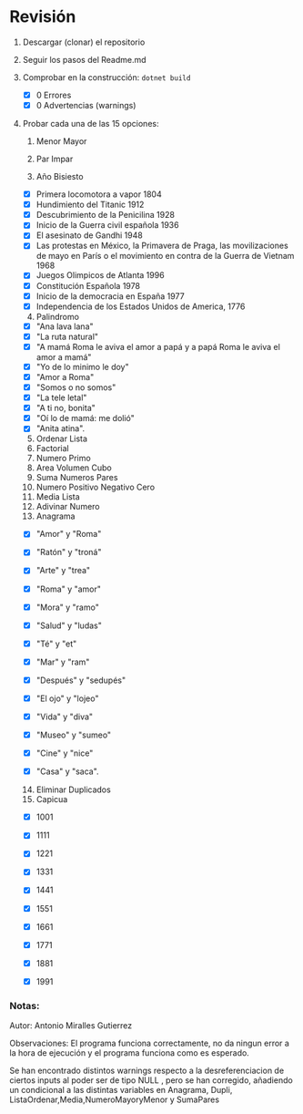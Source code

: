 # Revisión

1) Descargar (clonar) el repositorio

2) Seguir los pasos del Readme.md

3. Comprobar en la construcción: `dotnet build`

   - [X] 0 Errores 
   - [X] 0 Advertencias (warnings) 

4) Probar cada una de las 15 opciones:

   1. Menor Mayor

   2.  Par Impar

   3. Año Bisiesto

   - [X] Primera locomotora a vapor 1804
   - [X] Hundimiento del Titanic 1912
   - [X] Descubrimiento de la Penicilina 1928
   - [X] Inicio de la Guerra civil española 1936
   - [X] El asesinato de Gandhi 1948
   - [X] Las protestas en México, la Primavera de Praga, las movilizaciones de mayo en París o el movimiento en contra de la Guerra de Vietnam 1968
   - [X] Juegos Olimpicos de Atlanta 1996
   - [X] Constitución Española 1978
   - [X] Inicio de la democracia en España 1977
   - [X] Independencia de los Estados Unidos de America, 1776

   4. Palindromo

   - [X] "Ana lava lana"
   - [X] "La ruta natural"
   - [X] "A mamá Roma le aviva el amor a papá y a papá Roma le aviva el amor a mamá"
   - [X] "Yo de lo minimo le doy"
   - [X] "Amor a Roma"
   - [X] "Somos o no somos"
   - [X] "La tele letal"
   - [X] "A ti no, bonita"
   - [X] "Oí lo de mamá: me dolió"
   - [X] "Anita atina".

   5. Ordenar Lista   
   6. Factorial
   7. Numero Primo
   8. Area Volumen Cubo
   9. Suma Numeros Pares
   10. Numero Positivo Negativo Cero
   11. Media Lista
   12. Adivinar Numero
   13. Anagrama

   - [X] "Amor" y "Roma"

   - [X] "Ratón" y "troná"

   - [X] "Arte" y "trea"

   - [X] "Roma" y "amor"

   - [X] "Mora" y "ramo"

   - [X] "Salud" y "ludas"

   - [X] "Té" y "et"

   - [X] "Mar" y "ram"

   - [X] "Después" y "sedupés"

   - [X] "El ojo" y "lojeo"

   - [X] "Vida" y "diva"

   - [X] "Museo" y "sumeo"

   - [X] "Cine" y "nice"

   - [X] "Casa" y "saca".
   14. Eliminar Duplicados
   15. Capicua
   - [X] 1001

   - [X] 1111

   - [X] 1221

   - [X] 1331

   - [X] 1441

   - [X] 1551

   - [X] 1661

   - [X] 1771

   - [X] 1881

   - [X] 1991 
### Notas:

Autor: Antonio Miralles Gutierrez

Observaciones:
El programa funciona correctamente, no da ningun error a la hora de ejecución
y el programa funciona como es esperado.

Se han encontrado distintos warnings respecto a la desreferenciacion de ciertos inputs al poder ser de tipo NULL ,
pero se han corregido, añadiendo un condicional a las distintas variables en Anagrama, Dupli, ListaOrdenar,Media,NumeroMayoryMenor y SumaPares
